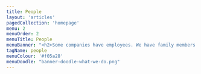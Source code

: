 ```yaml
---
title: People
layout: 'articles'
pagedCollection: 'homepage'
menu: 2
menuOrder: 2
menuTitle: People
menuBanner: "<h2>Some companies have employees. We have family members. Meet our tightly-knit team.</h2>"
tagName: people
menuColour: '#f05a28'
menuDoodle: "banner-doodle-what-we-do.png"
---
```


